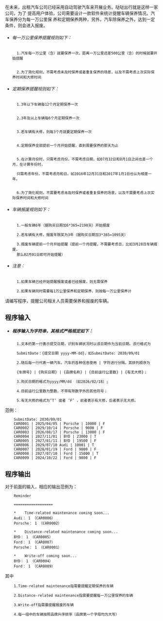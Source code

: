 在未来，出租汽车公司已经采用自动驾驶汽车来开展业务。哒哒出行就是这样一家公司，为了
提高用户体验，公司需要设计一款软件来统计提醒车辆保养情况。汽车保养分为每一万公里保
养和定期保养两种，另外，汽车除保养之外，达到一定条件，则会进入报废。
* ###### 每一万公里保养提醒规则如下： 
        1.汽车每一万公里（含）就要保养一次，距离一万公里还差500公里（含）的时候就要开始提醒


        2.为了简化规则，不需考虑未及时保养或者重复保养的场景，以及不需考虑上次实际保养时间和大修时间
* ###### 定期保养提醒规则如下： 
        1.3年以下车辆每12个月定期保养一次


        2.3年及以上车辆每6个月定期保养一次


        3.若车辆有大修，则每3个月就要定期保养一次


        4.定期保养全部提前一个月开始提醒，直到需要保养的那天为止


        5.在计算月份时，只需考虑月份，不需考虑日期，如07月32日和8月1日之间也差一个月，在计算年份时，

        只需考虑年份，不需考虑月和日，如2016年12月31日和2017年1月1日也认为相差一年。


        6.为了简化规则，不需要考虑未及时保养或者重复保养的场景，以及不需要考虑上次实际保养时间和大修时间
* ###### 车辆报废规则如下：
        1.一般车辆6年（据购买日期加6*365=2190天）开始报废

        2.若车辆有大修，报废年限奖为3年（据购买日期加3*365=1095天）

        3.报废车辆提前一个月开始提醒（提前一个月提醒，不需要考虑日，比如3月28日车辆报废，
        那么02月01日即可开始提醒）
* ###### 注意：
        1.如果车辆已经开始提醒报废或者已经报废，则无需保养

        2.如果车辆同时需要每1万公里保养和定期保养，则按每一万公里保养计
请编写程序，提醒公司相关人员需要保养和报废的车辆。
## 程序输入
* ##### 程序输入为字符串，其格式严格规定如下：
        1.文本的第一行表示提交日期，识别车辆状况时以该日期作为当前日期。该行格式为

        SubmitDate：{提交日期 yyyy-MM-dd}，如SubmitDate: 2030/09/01
        
        2.随后每一行代表一辆汽车。汽车的各种信息使用 | 字符进行分隔，其排列顺序为

        {车牌号} | {购买日期} | {品牌名称} | {目前运行公里数} | {有无大修}；

        3.购买日期的格式为yyyy/MM/dd （如2026/02/18）;

        4.目前运行公里数为整数，不带有除数字外的其他符号；

        5.有无大修的格式为‘T’ 或者 ‘F’ ，前者表示有大修，后者表示无大修。
范例：

        SubmitDate: 2030/09/01
        CAR0001 | 2025/04/05 | Porsche | 10000 | F
        CAR0002 | 2029/10/14 | Porsche | 9000 | F
        CAR0003 | 2026/08/17 | Porsche | 13000 | F
        CAR0004 | 2027/11/01 | BYD | 23000 | T
        CAR0005 | 2027/01/11 | BYD | 19500 | F
        CAR0006 | 2029/07/10 Audi | 10001 | T
        CAR0007 | 2028/01/19 | Ford | 9800 | F
        CAR0008 | 2027/07/10 | Ford | 15000 | T
        CAR0009 | 2024/10/22 | Ford | 9800 | F

## 程序输出

对于前面的输入，相应的输出范例为：

        Reminder
        
        ==================

        *    Time-related maintenance coming soon...
        Audi： 1 （CAR0006）
        Porsche： 1 （CAR0002）

        *    Distance-related maintenance coming soon...
        BYD： 1 （CAR0005）
        Ford： 1 （CAR0007）
        Porsche： 1 （CAR0001）

        *    Write-off coming soon...
        BYD： 1 （CAR0004）
        Ford： 1 （CAR0009）

其中

        1.Time-related maintenance指需要提醒定期保养的车辆

        2.Distance-related maintenance指需要提醒每一万公里保养的车辆

        3.Write-off指需要提醒报废的车辆

        4.每一组中的车辆按照品牌升序排序（品牌第一个字母均为大写）


